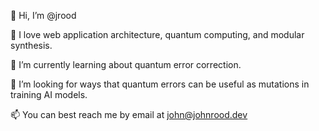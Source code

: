 👋 Hi, I’m @jrood

💞️ I love web application architecture, quantum computing, and modular synthesis.

🌱 I’m currently learning about quantum error correction.

👀 I’m looking for ways that quantum errors can be useful as mutations in training AI models.

📫 You can best reach me by email at [john@johnrood.dev](mailto:john@johnrood.dev)

